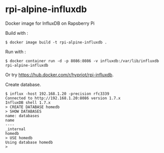 # rpi-alpine-influxdb

Docker image for InfluxDB on Rapsberry Pi 

Build with :
```
$ docker image build -t rpi-alpine-influxdb .
```

Run with :
```
$ docker container run -d -p 8086:8086 -v influxdb:/var/lib/influxdb rpi-alpine-influxdb
```

Or try https://hub.docker.com/r/hypriot/rpi-influxdb.

Create database.
```
$ influx -host 192.168.1.20 -precision rfc3339
Connected to http://192.168.1.20:8086 version 1.7.x
InfluxDB shell 1.7.x
> CREATE DATABASE homedb
> SHOW DATABASES
name: databases
name
----
_internal
homedb
> USE homedb
Using database homedb
>
```
